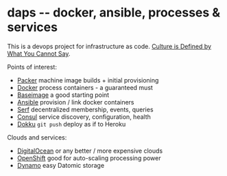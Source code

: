 # daps -- docker, ansible, processes & services

This is a devops project for infrastructure as code.
[Culture is Defined by What You Cannot Say](http://thinkrelevance.com/blog/2014/02/17/culture-is-defined-by-what-you-cannot-say).


Points of interest:

* [Packer](http://www.packer.io/) machine image builds + initial provisioning
* [Docker](https://www.docker.io) process containers - a guaranteed must
* [Baseimage](http://phusion.github.io/baseimage-docker/) a good starting point
* [Ansible](http://www.ansible.com/home) provision / link docker containers
* [Serf](http://www.serfdom.io) decentralized membership, events, queries
* [Consul](http://www.consul.io) service discovery, configuration, health
* [Dokku](https://github.com/progrium/dokku) `git push` deploy as if to Heroku

Clouds and services:

* [DigitalOcean](https://digitalocean.com) or any better / more expensive clouds
* [OpenShift](https://www.openshift.com) good for auto-scaling processing power
* [Dynamo](http://aws.amazon.com/dynamodb) easy Datomic storage

